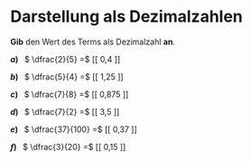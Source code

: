 <!--
version:  0.0.1

language: de

@style
main > *:not(:last-child) {
  margin-bottom: 3rem;
}

input {
    text-align: center;
}

.flex-container {
    display: flex;
    flex-wrap: wrap;
    align-items: stretch;
    gap: 20px;
}

.flex-child {
    flex: 1;
    min-width: 350px;
    margin-right: 20px;
}

@media (max-width: 400px) {
    .flex-child {
        flex: 100%;
        margin-right: 0;
    }
}
@end

formula: \carry   \textcolor{red}{\scriptsize #1}
formula: \digit   \rlap{\carry{#1}}\phantom{#2}#2
formula: \permil  \text{‰}

import: https://raw.githubusercontent.com/LiaTemplates/Tikz-Jax/main/README.md

script: https://cdn.jsdelivr.net/gh/LiaTemplates/Tikz-Jax@main/dist/index.js


tags: Dezimalzahlen, Bruchrechnung, sehr leicht, sehr niedrig, Angeben

comment: Wandle die Bruchzahl in eine Dezimalzahl um.

author: Martin Lommatzsch

-->




# Darstellung als Dezimalzahlen

**Gib** den Wert des Terms als Dezimalzahl **an**.

<section class="flex-container">

<div class="flex-child">

__$a)\;\;$__ $ \dfrac{2}{5} =$ [[  0,4  ]]

</div> 
<div class="flex-child">

__$b)\;\;$__ $ \dfrac{5}{4} =$ [[  1,25  ]]

</div> 
<div class="flex-child">

__$c)\;\;$__ $ \dfrac{7}{8} =$ [[  0,875  ]]

</div> 
<div class="flex-child">

__$d)\;\;$__ $ \dfrac{7}{2} =$ [[  3,5  ]]

</div> 
<div class="flex-child">

__$e)\;\;$__ $ \dfrac{37}{100} =$ [[  0,37  ]]

</div> 
<div class="flex-child">

__$f)\;\;$__ $ \dfrac{3}{20} =$ [[  0,15  ]]

</div> 
</section>





